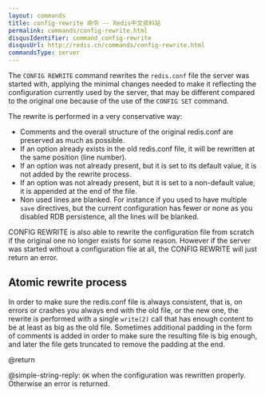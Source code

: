 ```yaml
---
layout: commands
title: config-rewrite 命令 -- Redis中文资料站
permalink: commands/config-rewrite.html
disqusIdentifier: command_config-rewrite
disqusUrl: http://redis.cn/commands/config-rewrite.html
commandsType: server
---
```


The `CONFIG REWRITE` command rewrites the `redis.conf` file the server was started with, applying the minimal changes needed to make it reflecting the configuration currently used by the server, that may be different compared to the original one because of the use of the `CONFIG SET` command.

The rewrite is performed in a very conservative way:

* Comments and the overall structure of the original redis.conf are preserved as much as possible.
* If an option already exists in the old redis.conf file, it will be rewritten at the same position (line number).
* If an option was not already present, but it is set to its default value, it is not added by the rewrite process.
* If an option was not already present, but it is set to a non-default value, it is appended at the end of the file.
* Non used lines are blanked. For instance if you used to have multiple `save` directives, but the current configuration has fewer or none as you disabled RDB persistence, all the lines will be blanked.

CONFIG REWRITE is also able to rewrite the configuration file from scratch if the original one no longer exists for some reason. However if the server was started without a configuration file at all, the CONFIG REWRITE will just return an error.

## Atomic rewrite process

In order to make sure the redis.conf file is always consistent, that is, on errors or crashes you always end with the old file, or the new one, the rewrite is performed with a single `write(2)` call that has enough content to be at least as big as the old file. Sometimes additional padding in the form of comments is added in order to make sure the resulting file is big enough, and later the file gets truncated to remove the padding at the end.

@return

@simple-string-reply: `OK` when the configuration was rewritten properly.
Otherwise an error is returned.
